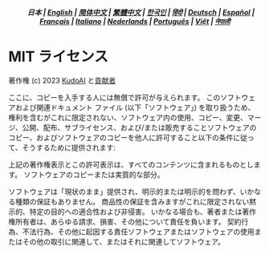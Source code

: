 <div align="center">
<h5> <a href="../"><img height=15 style="margin: 0 3px -2px" src="https://raw.githubusercontent.com/kudoai/chatgpt.js/6fa1659feadaf70853996dc7d7f6e1ab5a1e6301/media/images/icons/earth-americas.svg"></a> 日本 | <a href="../../LICENSE.md">English</a> | <a href="../zh-cn/LICENSE.md">简体中文</a> | <a href="../zh-tw/LICENSE.md">繁體中文</a> | <a href="../ko/LICENSE.md">한국인</a> | <a href="../hi/LICENSE.md">हिंदी</a> | <a href="../de/LICENSE.md">Deutsch</a> | <a href="../es/LICENSE.md">Español</a> | <a href="../fr/LICENSE.md">Français</a> | <a href="../it/LICENSE.md">Italiano</a> | <a href="../nl/LICENSE.md">Nederlands</a> | <a href="../pt/LICENSE.md">Português</a> | <a href="../vi/LICENSE.md">Việt</a> | <a href="../np/LICENSE.md">नेपाली</a></h5>
</div>

# MIT ライセンス

著作権 (c) 2023 [KudoAI](https://github.com/kudoai) と[貢献者](.#-貢献者)

ここに、コピーを入手する人には無償で許可が与えられます。 このソフトウェアおよび関連ドキュメント ファイル (以下「ソフトウェア」) を取り扱うため、権利を含むがこれに限定されない、ソフトウェア内の使用、コピー、変更、マージ、公開、配布、サブライセンス、および/または販売することソフトウェアのコピー、およびソフトウェアのコピーを他人に許可すること以下の条件に従って、そうするために提供されます:

上記の著作権表示とこの許可表示は、すべてのコンテンツに含まれるものとします。 ソフトウェアのコピーまたは実質的な部分。

ソフトウェアは「現状のまま」提供され、明示的または明示的を問わず、いかなる種類の保証もありません。 商品性の保証を含みますがこれに限定されない黙示的、特定の目的への適合性および非侵害。 いかなる場合も、著者または著作権所有者は、あらゆる請求、損害、その他について責任を負います。 契約行為、不法行為、その他に起因する責任ソフトウェアまたはソフトウェアの使用またはその他の取引に関連して、またはそれに関連してソフトウェア。
